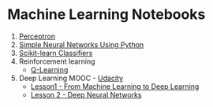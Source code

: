 # Machine Learning Notebooks

1. [Perceptron](https://github.com/smaillot/machine-learning-notebooks/blob/master/notebooks/perceptron/perceptron.ipynb)
2. [Simple Neural Networks Using Python](https://github.com/smaillot/machine-learning-notebooks/blob/master/notebooks/multi-layer-perceptron/multi-layer-perceptron.ipynb)
3. [Scikit-learn Classifiers](https://github.com/smaillot/machine-learning-notebooks/blob/master/notebooks/classifiers/classifiers.ipynb)
4. Reinforcement learning<br/>
    - [Q-Learning](https://github.com/smaillot/qlearning/blob/master/QLearning_notebook.ipynb)
5. Deep Learning MOOC - [Udacity](https://www.udacity.com/course/deep-learning--ud730)
    - [Lesson1 - From Machine Learning to Deep Learning]()
    - [Lesson 2 - Deep Neural Networks]()
